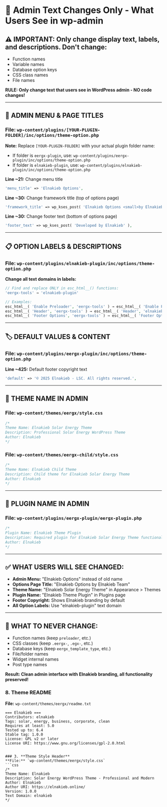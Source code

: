 # 🎯 Admin Text Changes Only - What Users See in wp-admin

## ⚠️ IMPORTANT: Only change display text, labels, and descriptions. Don't change:
- Function names
- Variable names  
- Database option keys
- CSS class names
- File names

**RULE: Only change text that users see in WordPress admin - NO code changes!**

---

## 📝 ADMIN MENU & PAGE TITLES

### **File:** `wp-content/plugins/[YOUR-PLUGIN-FOLDER]/inc/options/theme-option.php`
**Note:** Replace `[YOUR-PLUGIN-FOLDER]` with your actual plugin folder name:
- If folder is `eergx-plugin`, use: `wp-content/plugins/eergx-plugin/inc/options/theme-option.php`
- If folder is `elnakieb-plugin`, use: `wp-content/plugins/elnakieb-plugin/inc/options/theme-option.php`

**Line ~21:** Change menu title
```php
'menu_title' => 'Elnakieb Options',
```

**Line ~30:** Change framework title (top of options page)
```php
'framework_title' => wp_kses_post( 'Elnakieb Options <small>by Elnakieb Team</small>' ),
```

**Line ~30:** Change footer text (bottom of options page)
```php
'footer_text' => wp_kses_post( 'Developed by Elnakieb' ),
```

---

## 📋 OPTION LABELS & DESCRIPTIONS

### **File:** `wp-content/plugins/elnakieb-plugin/inc/options/theme-option.php`

**Change all text domains in labels:**
```php
// Find and replace ONLY in esc_html__() functions:
'eergx-tools' → 'elnakieb-plugin'

// Examples:
esc_html__( 'Enable Preloader', 'eergx-tools' ) → esc_html__( 'Enable Preloader', 'elnakieb-plugin' )
esc_html__( 'Header', 'eergx-tools' ) → esc_html__( 'Header', 'elnakieb-plugin' )
esc_html__( 'Footer Options', 'eergx-tools' ) → esc_html__( 'Footer Options', 'elnakieb-plugin' )
```

---

## 🏷️ DEFAULT VALUES & CONTENT

### **File:** `wp-content/plugins/eergx-plugin/inc/options/theme-option.php`

**Line ~425:** Default footer copyright text
```php
'default' => '© 2025 Elnakieb - LSC. All rights reserved.',
```

---

## 🎨 THEME NAME IN ADMIN

### **File:** `wp-content/themes/eergx/style.css`
```css
/*
Theme Name: Elnakieb Solar Energy Theme
Description: Professional Solar Energy WordPress Theme
Author: Elnakieb
*/
```

### **File:** `wp-content/themes/eergx-child/style.css`
```css
/*
Theme Name: Elnakieb Child Theme
Description: Child theme for Elnakieb Solar Energy Theme
Author: Elnakieb
*/
```

---

## 🔧 PLUGIN NAME IN ADMIN

### **File:** `wp-content/plugins/eergx-plugin/eergx-plugin.php`
```php
/*
Plugin Name: Elnakieb Theme Plugin
Description: Required plugin for Elnakieb Solar Energy Theme functionality
Author: Elnakieb
*/
```

---

## ✅ WHAT USERS WILL SEE CHANGED:

- **Admin Menu:** "Elnakieb Options" instead of old name
- **Options Page Title:** "Elnakieb Options by Elnakieb Team"
- **Theme Name:** "Elnakieb Solar Energy Theme" in Appearance > Themes
- **Plugin Name:** "Elnakieb Theme Plugin" in Plugins page
- **Footer Copyright:** Shows Elnakieb branding by default
- **All Option Labels:** Use "elnakieb-plugin" text domain

---

## 🚫 WHAT TO NEVER CHANGE:

- Function names (keep `preloader`, etc.)
- CSS classes (keep `.eergx-`, `.egx-`, etc.)
- Database keys (keep `eergx_template_type`, etc.)
- File/folder names
- Widget internal names
- Post type names

**Result: Clean admin interface with Elnakieb branding, all functionality preserved!**


### 8. **Theme README**
**File:** `wp-content/themes/eergx/readme.txt`
```
=== Elnakieb ===
Contributors: elnakieb
Tags: solar, energy, business, corporate, clean
Requires at least: 5.0
Tested up to: 6.4
Stable tag: 1.0.0
License: GPL v2 or later
License URI: https://www.gnu.org/licenses/gpl-2.0.html


### 3. **Theme Style Header**
**File:** `wp-content/themes/eergx/style.css`
```css
/*
Theme Name: Elnakieb
Description: Solar Energy WordPress Theme - Professional and Modern
Author: Elnakieb
Author URI: https://elnakieb.online/
Version: 1.0.0
Text Domain: elnakieb
*/
```